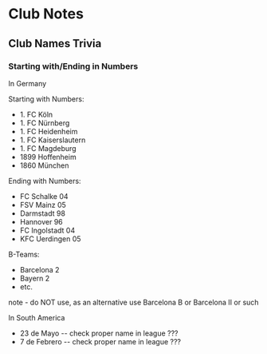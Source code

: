 # Club Notes


## Club Names Trivia

### Starting with/Ending in Numbers

In Germany

Starting with Numbers:
- 1\. FC Köln
- 1\. FC Nürnberg
- 1\. FC Heidenheim
- 1\. FC Kaiserslautern
- 1\. FC Magdeburg
- 1899 Hoffenheim
- 1860 München

Ending with Numbers:
- FC Schalke 04
- FSV Mainz 05
- Darmstadt 98
- Hannover 96
- FC Ingolstadt 04
- KFC Uerdingen 05


B-Teams:
- Barcelona 2
- Bayern 2 
- etc.    

note - do NOT use, as an alternative use Barcelona B or Barcelona II 
or such




In South America

- 23 de Mayo     -- check proper name in league ???
- 7 de Febrero   -- check proper name in league ???


